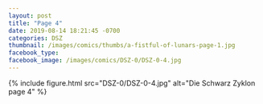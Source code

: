 ```yaml
---
layout: post
title: "Page 4"
date: 2019-08-14 18:21:45 -0700
categories: DSZ
thumbnail: /images/comics/thumbs/a-fistful-of-lunars-page-1.jpg
facebook_type: 
facebook_image: /images/comics/DSZ-0/DSZ-0-4.jpg
---
```


{% include figure.html src="DSZ-0/DSZ-0-4.jpg" alt="Die Schwarz Zyklon page 4" %}
